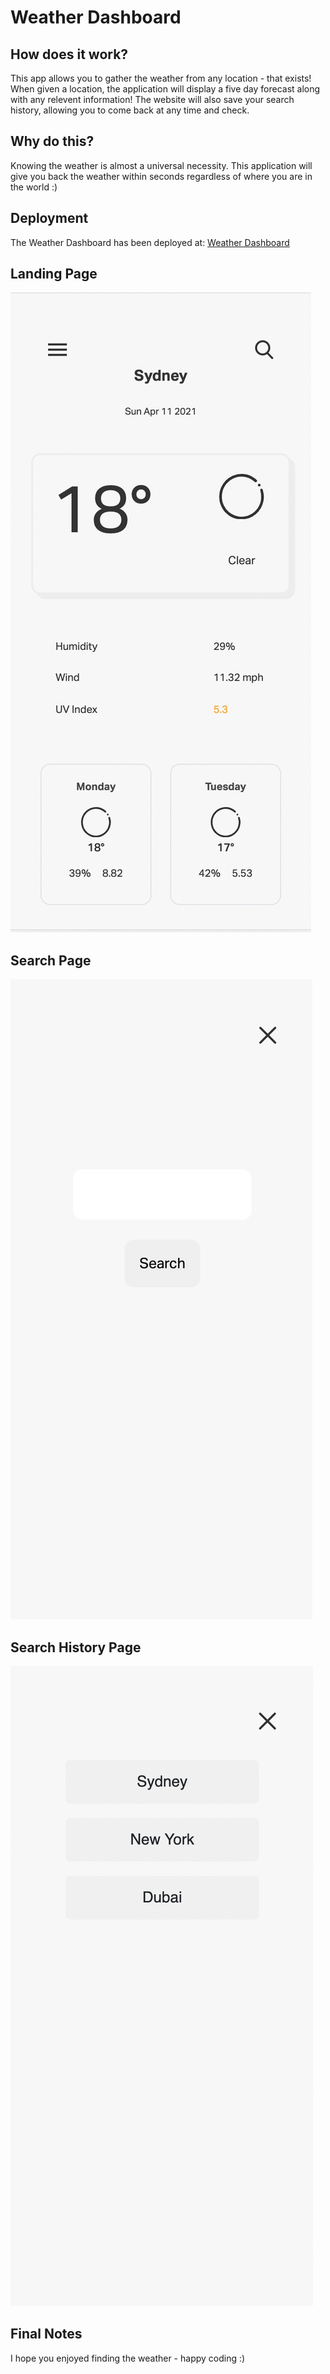 # Weather Dashboard

## How does it work?

This app allows you to gather the weather from any location - that exists! When given a location, the application will display a five day forecast along with any relevent information! The website will also save your search history, allowing you to come back at any time and check.

## Why do this?

Knowing the weather is almost a universal necessity. This application will give you back the weather within seconds regardless of where you are in the world :)


## Deployment

The Weather Dashboard has been deployed at:
[Weather Dashboard](https://punkinut.github.io/weather-dashboard/)

## Landing Page

![Landing Page](./assets/images/landing-page.png)

## Search Page

![Search Page](./assets/images/search-page.png)

## Search History Page

![Search History Page](./assets/images/history-page.png)

## Final Notes
I hope you enjoyed finding the weather - happy coding :)


